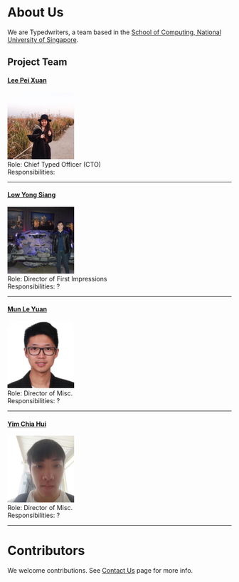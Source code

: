 # About Us

We are Typedwriters, a team based in the [School of Computing, National University of Singapore](http://www.comp.nus.edu.sg).

## Project Team

#### [Lee Pei Xuan](http://github.com/pyxyyy) <br>
<img src="images/LeePeiXuan.jpeg" width="150"><br>
Role: Chief Typed Officer (CTO) <br>
Responsibilities:

-----

#### [Low Yong Siang](http://github.com/YongSiang94)
<img src="images/LowYongSiang.jpg" width="150"><br>
Role: Director of First Impressions <br>
Responsibilities: ?

-----

#### [Mun Le Yuan](http://github.com/Ley94)
<img src="images/MunLeYuan.jpg" width="150"><br>
Role: Director of Misc. <br>
Responsibilities: ?

-----

#### [Yim Chia Hui](http://github.com/sharkey1314)
<img src="images/YimChiaHui.jpg" width="150"><br>
Role: Director of Misc. <br>
Responsibilities: ?

-----

# Contributors

We welcome contributions. See [Contact Us](ContactUs.md) page for more info.
